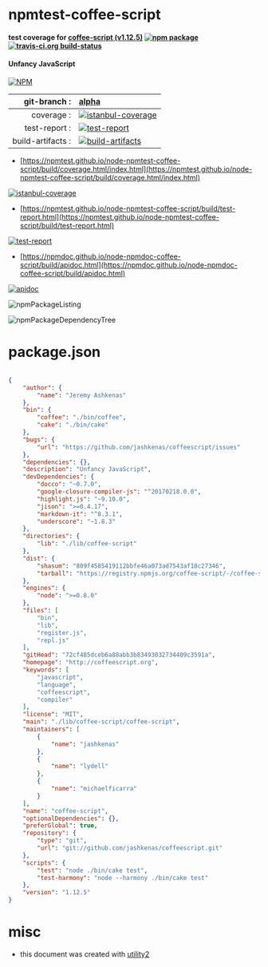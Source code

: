 # npmtest-coffee-script

#### test coverage for  [coffee-script (v1.12.5)](http://coffeescript.org)  [![npm package](https://img.shields.io/npm/v/npmtest-coffee-script.svg?style=flat-square)](https://www.npmjs.org/package/npmtest-coffee-script) [![travis-ci.org build-status](https://api.travis-ci.org/npmtest/node-npmtest-coffee-script.svg)](https://travis-ci.org/npmtest/node-npmtest-coffee-script)

#### Unfancy JavaScript

[![NPM](https://nodei.co/npm/coffee-script.png?downloads=true&downloadRank=true&stars=true)](https://www.npmjs.com/package/coffee-script)

| git-branch : | [alpha](https://github.com/npmtest/node-npmtest-coffee-script/tree/alpha)|
|--:|:--|
| coverage : | [![istanbul-coverage](https://npmtest.github.io/node-npmtest-coffee-script/build/coverage.badge.svg)](https://npmtest.github.io/node-npmtest-coffee-script/build/coverage.html/index.html)|
| test-report : | [![test-report](https://npmtest.github.io/node-npmtest-coffee-script/build/test-report.badge.svg)](https://npmtest.github.io/node-npmtest-coffee-script/build/test-report.html)|
| build-artifacts : | [![build-artifacts](https://npmtest.github.io/node-npmtest-coffee-script/glyphicons_144_folder_open.png)](https://github.com/npmtest/node-npmtest-coffee-script/tree/gh-pages/build)|

- [https://npmtest.github.io/node-npmtest-coffee-script/build/coverage.html/index.html](https://npmtest.github.io/node-npmtest-coffee-script/build/coverage.html/index.html)

[![istanbul-coverage](https://npmtest.github.io/node-npmtest-coffee-script/build/screenCapture.buildCi.browser.%252Ftmp%252Fbuild%252Fcoverage.lib.html.png)](https://npmtest.github.io/node-npmtest-coffee-script/build/coverage.html/index.html)

- [https://npmtest.github.io/node-npmtest-coffee-script/build/test-report.html](https://npmtest.github.io/node-npmtest-coffee-script/build/test-report.html)

[![test-report](https://npmtest.github.io/node-npmtest-coffee-script/build/screenCapture.buildCi.browser.%252Ftmp%252Fbuild%252Ftest-report.html.png)](https://npmtest.github.io/node-npmtest-coffee-script/build/test-report.html)

- [https://npmdoc.github.io/node-npmdoc-coffee-script/build/apidoc.html](https://npmdoc.github.io/node-npmdoc-coffee-script/build/apidoc.html)

[![apidoc](https://npmdoc.github.io/node-npmdoc-coffee-script/build/screenCapture.buildCi.browser.%252Ftmp%252Fbuild%252Fapidoc.html.png)](https://npmdoc.github.io/node-npmdoc-coffee-script/build/apidoc.html)

![npmPackageListing](https://npmtest.github.io/node-npmtest-coffee-script/build/screenCapture.npmPackageListing.svg)

![npmPackageDependencyTree](https://npmtest.github.io/node-npmtest-coffee-script/build/screenCapture.npmPackageDependencyTree.svg)



# package.json

```json

{
    "author": {
        "name": "Jeremy Ashkenas"
    },
    "bin": {
        "coffee": "./bin/coffee",
        "cake": "./bin/cake"
    },
    "bugs": {
        "url": "https://github.com/jashkenas/coffeescript/issues"
    },
    "dependencies": {},
    "description": "Unfancy JavaScript",
    "devDependencies": {
        "docco": "~0.7.0",
        "google-closure-compiler-js": "^20170218.0.0",
        "highlight.js": "~9.10.0",
        "jison": ">=0.4.17",
        "markdown-it": "^8.3.1",
        "underscore": "~1.8.3"
    },
    "directories": {
        "lib": "./lib/coffee-script"
    },
    "dist": {
        "shasum": "809f4585419112bbfe46a073ad7543af18c27346",
        "tarball": "https://registry.npmjs.org/coffee-script/-/coffee-script-1.12.5.tgz"
    },
    "engines": {
        "node": ">=0.8.0"
    },
    "files": [
        "bin",
        "lib",
        "register.js",
        "repl.js"
    ],
    "gitHead": "72cf485dceb6a88abb3b83493032734409c3591a",
    "homepage": "http://coffeescript.org",
    "keywords": [
        "javascript",
        "language",
        "coffeescript",
        "compiler"
    ],
    "license": "MIT",
    "main": "./lib/coffee-script/coffee-script",
    "maintainers": [
        {
            "name": "jashkenas"
        },
        {
            "name": "lydell"
        },
        {
            "name": "michaelficarra"
        }
    ],
    "name": "coffee-script",
    "optionalDependencies": {},
    "preferGlobal": true,
    "repository": {
        "type": "git",
        "url": "git://github.com/jashkenas/coffeescript.git"
    },
    "scripts": {
        "test": "node ./bin/cake test",
        "test-harmony": "node --harmony ./bin/cake test"
    },
    "version": "1.12.5"
}
```



# misc
- this document was created with [utility2](https://github.com/kaizhu256/node-utility2)
